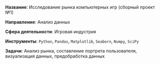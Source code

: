 **Название**:
Исследование рынка компьютерных игр (сборный проект №1)

**Направление**:
Анализ данных

**Сфера деятельности**:
Игровая индустрия

**Инструменты**:
`Python`, `Pandas`, `Matplotlib`, `Seaborn`, `Numpy`, `SciPy`

**Задачи**:
Анализ рынка, составление портрета пользователя, визуализация данных, предобработка данных
